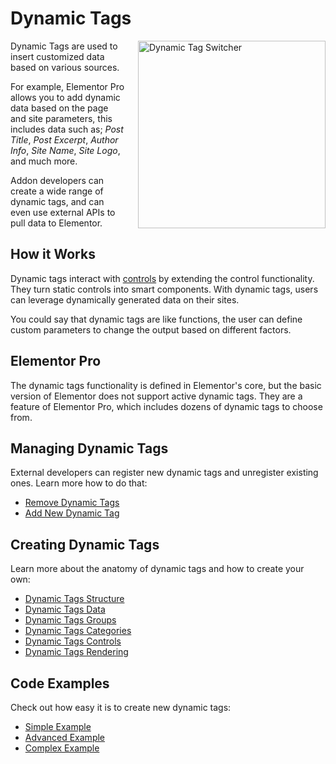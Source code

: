 # Dynamic Tags

<Badge type="tip" vertical="top" text="Elementor Core" /> <Badge type="warning" vertical="top" text="Advanced" />

<img :src="$withBase('/assets/img/dynamic-tag-switcher.png')" alt="Dynamic Tag Switcher" style="float: right; width: 300px; margin-left: 20px; margin-bottom: 20px;">

Dynamic Tags are used to insert customized data based on various sources.

For example, Elementor Pro allows you to add dynamic data based on the page and site parameters, this includes data such as; *Post Title*, *Post Excerpt*, *Author Info*, *Site Name*, *Site Logo*, and much more.

Addon developers can create a wide range of dynamic tags, and can even use external APIs to pull data to Elementor. 

## How it Works

Dynamic tags interact with [controls](./../controls/) by extending the control functionality. They turn static controls into smart components. With dynamic tags, users can leverage dynamically generated data on their sites.

You could say that dynamic tags are like functions, the user can define custom parameters to change the output based on different factors.

## Elementor Pro

The dynamic tags functionality is defined in Elementor's core, but the basic version of Elementor does not support active dynamic tags. They are a feature of Elementor Pro, which includes dozens of dynamic tags to choose from.

## Managing Dynamic Tags

External developers can register new dynamic tags and unregister existing ones. Learn more how to do that:

* [Remove Dynamic Tags](./remove-dynamic-tags/)
* [Add New Dynamic Tag](./add-new-dynamic-tag/)

## Creating Dynamic Tags

Learn more about the anatomy of dynamic tags and how to create your own:

* [Dynamic Tags Structure](./dynamic-tags-structure/)
* [Dynamic Tags Data](./dynamic-tags-data/)
* [Dynamic Tags Groups](./dynamic-tags-groups/)
* [Dynamic Tags Categories](./dynamic-tags-categories/)
* [Dynamic Tags Controls](./dynamic-tags-controls/)
* [Dynamic Tags Rendering](./dynamic-tags-rendering/)

## Code Examples

Check out how easy it is to create new dynamic tags:

* [Simple Example](./simple-example/)
* [Advanced Example](./advanced-example/)
* [Complex Example](./complex-example/)
